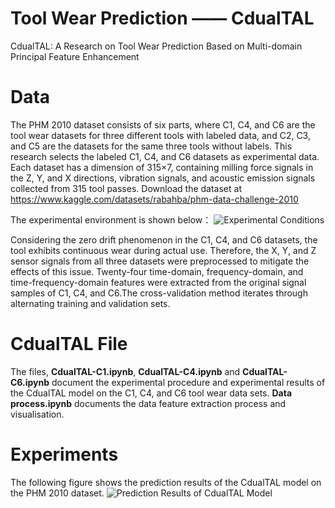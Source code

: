 # Tool Wear Prediction —— CdualTAL

CdualTAL: A Research on Tool Wear Prediction Based on Multi-domain Principal Feature Enhancement

# Data
The PHM 2010 dataset consists of six parts, where C1, C4, and C6 are the tool wear datasets for three different tools with labeled data, and C2, C3, and C5 are the datasets for the same three tools without labels. 
This research selects the labeled C1, C4, and C6 datasets as experimental data. Each dataset has a dimension of 315×7, containing milling force signals in the Z, Y, and X directions, vibration signals, and acoustic emission signals collected from 315 tool passes. Download the dataset at https://www.kaggle.com/datasets/rabahba/phm-data-challenge-2010

The experimental environment is shown below：
![Experimental Conditions](https://github.com/user-attachments/assets/794f785d-218d-470b-89b8-199615f39a20)

Considering the zero drift phenomenon in the C1, C4, and C6 datasets, the tool exhibits continuous wear during actual use. Therefore, the X, Y, and Z sensor signals from all three datasets were preprocessed to mitigate the effects of this issue. Twenty-four time-domain, frequency-domain, and time-frequency-domain features were extracted from the original signal samples of C1, C4, and C6.The cross-validation method iterates through alternating training and validation sets. 
# CdualTAL File
The files, **CdualTAL-C1.ipynb**, **CdualTAL-C4.ipynb** and **CdualTAL-C6.ipynb** document the experimental procedure and experimental results of the CdualTAL model on the C1, C4, and C6 tool wear data sets.
**Data process.ipynb** documents the data feature extraction process and visualisation.

# Experiments

The following figure shows the prediction results of the CdualTAL model on the PHM 2010 dataset.
![Prediction Results of CdualTAL Model](https://github.com/user-attachments/assets/7b14331c-4a09-45d8-a5db-d617a59d66f4)
